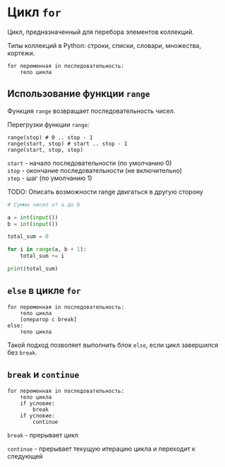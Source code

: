 <link rel="stylesheet" href="../../assets/css/prism.css" />

# Цикл `for`
Цикл, предназначенный для перебора элементов коллекций.

Типы коллекций в Python: строки, списки, словари, множества, кортежи.

```
for переменная in последовательность:
    тело цикла
```

## Использование функции `range`
Функция `range` возвращает последовательность чисел.

Перегрузки функции `range`:

```
range(stop) # 0 .. stop - 1
range(start, stop) # start .. stop - 1
range(start, stop, step) 
```

`start` - начало последовательности (по умолчанию 0)\
`stop` - окончание последовательности (не включительно)\
`step` - шаг (по умолчанию 1)

TODO: Описать возможности range двигаться в другую сторону

```python
# Сумма чисел от a до b

a = int(input())
b = int(input())

total_sum = 0

for i in range(a, b + 1):
    total_sum += i

print(total_sum)
```

## `else` в цикле `for`

```
for переменная in последовательность:
    тело цикла
    [оператор с break]
else:
    тело цикла
```
Такой подход позволяет выполнить блок `else`, если цикл завершился без `break`.

## `break` и `continue`

```
for переменная in последовательность:
    тело цикла
    if условие:
        break
    if условие:
        continue
```

`break` - прерывает цикл

`continue` - прерывает текущую итерацию цикла и переходит к следующей
